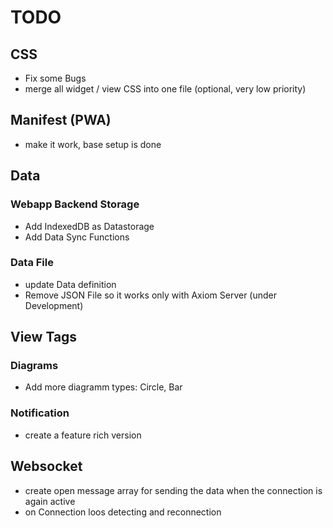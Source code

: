 # TODO

## CSS
* Fix some Bugs
* merge all widget / view CSS into one file (optional, very low priority)

## Manifest (PWA)
* make it work, base setup is done

## Data

### Webapp Backend Storage
* Add IndexedDB as Datastorage
* Add Data Sync Functions

### Data File
* update Data definition
* Remove JSON File so it works only with Axiom Server (under Development) 

## View Tags

### Diagrams
* Add more diagramm types: Circle, Bar

### Notification
* create a feature rich version

## Websocket
* create open message array for sending the data when the connection is again active
* on Connection loos detecting and reconnection
